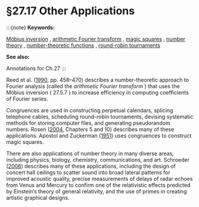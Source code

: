 # §27.17 Other Applications

:::{note}
**Keywords:**

[Möbius inversion](http://dlmf.nist.gov/search/search?q=Mobius%20inversion) , [arithmetic Fourier transform](http://dlmf.nist.gov/search/search?q=arithmetic%20Fourier%20transform) , [magic squares](http://dlmf.nist.gov/search/search?q=magic%20squares) , [number theory](http://dlmf.nist.gov/search/search?q=number%20theory) , [number-theoretic functions](http://dlmf.nist.gov/search/search?q=number-theoretic%20functions) , [round-robin tournaments](http://dlmf.nist.gov/search/search?q=round-robin%20tournaments)

**See also:**

Annotations for Ch.27
:::

Reed et al. ([1990](./bib/R.html#bib1933 "Fourier analysis and signal processing by use of the Möbius inversion formula"), pp. 458–470) describes a number-theoretic approach to Fourier analysis (called the *arithmetic Fourier transform* ) that uses the Möbius inversion ( 27.5.7 ) to increase efficiency in computing coefficients of Fourier series.

Congruences are used in constructing perpetual calendars, splicing telephone cables, scheduling round-robin tournaments, devising systematic methods for storing computer files, and generating pseudorandom numbers. Rosen ([2004](./bib/R.html#bib1969 "Elementary Number Theory and its Applications"), Chapters 5 and 10) describes many of these applications. Apostol and Zuckerman ([1951](./bib/index.html#bib124 "On magic squares constructed by the uniform step method")) uses congruences to construct magic squares.

There are also applications of number theory in many diverse areas, including physics, biology, chemistry, communications, and art. Schroeder ([2006](./bib/S.html#bib2020 "Number Theory in Science and Communication: With Applications in Cryptography, Physics, Digital Information, Computing, and Self-Similarity")) describes many of these applications, including the design of concert hall ceilings to scatter sound into broad lateral patterns for improved acoustic quality, precise measurements of delays of radar echoes from Venus and Mercury to confirm one of the relativistic effects predicted by Einstein’s theory of general relativity, and the use of primes in creating artistic graphical designs.
